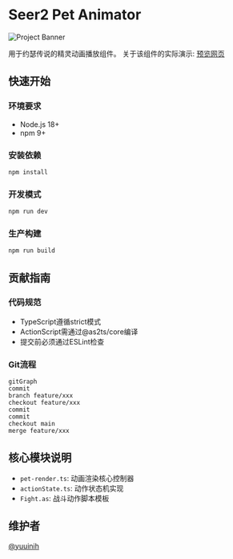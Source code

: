 # Seer2 Pet Animator

![Project Banner](src/assets/pet-animator-banner.png)

用于约瑟传说的精灵动画播放组件。
关于该组件的实际演示: [预览网页](https://seer2-pet-render.netlify.app)

## 快速开始

### 环境要求
- Node.js 18+
- npm 9+

### 安装依赖
```bash
npm install
```

### 开发模式
```bash
npm run dev
```

### 生产构建
```bash
npm run build
```

## 贡献指南

### 代码规范
- TypeScript遵循strict模式
- ActionScript需通过@as2ts/core编译
- 提交前必须通过ESLint检查

### Git流程
```mermaid
gitGraph
commit
branch feature/xxx
checkout feature/xxx
commit
commit
checkout main
merge feature/xxx
```

## 核心模块说明
- `pet-render.ts`: 动画渲染核心控制器
- `actionState.ts`: 动作状态机实现
- `Fight.as`: 战斗动作脚本模板

## 维护者
[@yuuinih](https://github.com/yuuinih)
